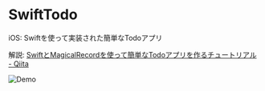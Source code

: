 SwiftTodo
=========

iOS: Swiftを使って実装された簡単なTodoアプリ

解説: [SwiftとMagicalRecordを使って簡単なTodoアプリを作るチュートリアル - Qiita](http://qiita.com/exilias/items/f8a4a7bfb8cf3010c0a6)

![Demo](https://raw.githubusercontent.com/exilias/SwiftTodo/master/Demo.gif)
